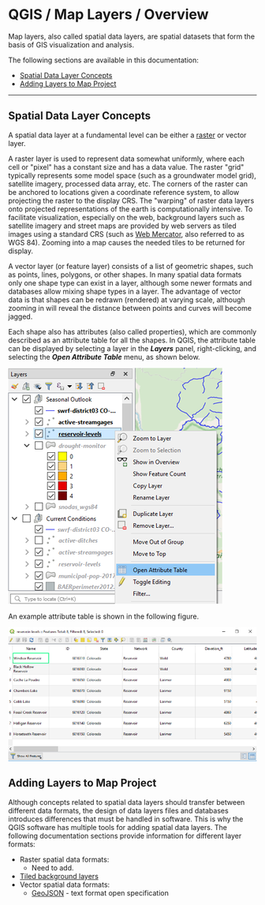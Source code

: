 # QGIS / Map Layers / Overview #

Map layers, also called spatial data layers, are spatial datasets that form the basis of GIS visualization and analysis.

The following sections are available in this documentation:

* [Spatial Data Layer Concepts](#spatial-data-layer-concepts)
* [Adding Layers to Map Project](#adding-layers-to-map-project)

-----------------

## Spatial Data Layer Concepts

A spatial data layer at a fundamental level can be either a [raster](https://en.wikipedia.org/wiki/Raster_graphics) or vector layer.

A raster layer is used to represent data somewhat uniformly, where each cell or "pixel" has a constant size and has a data value.
The raster "grid" typically represents some model space (such as a groundwater model grid), satellite imagery,
processed data array, etc.
The corners of the raster can be anchored to locations given a coordinate reference system, to allow projecting the raster
to the display CRS. The "warping" of raster data layers onto projected representations of the earth is computationally intensive.
To facilitate visualization, especially on the web, background layers such as satellite imagery and street maps are provided
by web servers as tiled images using a standard CRS (such as
[Web Mercator](https://en.wikipedia.org/wiki/Web_Mercator_projection),
also referred to as WGS 84).  Zooming into a map causes the needed tiles to be returned for display.

A vector layer (or feature layer) consists of a list of geometric shapes, such as points, lines, polygons, or other shapes.
In many spatial data formats only one shape type can exist in a layer,
although some newer formats and databases allow mixing shape types in a layer.
The advantage of vector data is that shapes can be redrawn (rendered) at varying scale, although zooming in will
reveal the distance between points and curves will become jagged.

Each shape also has attributes (also called properties), which are commonly described as an attribute table for all the shapes.
In QGIS, the attribute table can be displayed by selecting a layer in the ***Layers*** panel, right-clicking,
and selecting the ***Open Attribute Table*** menu, as shown below.

![Layer open attribute table](overview-images/open-attribute-table.png)

An example attribute table is shown in the following figure.

![Attribute table](overview-images/attribute-table.png)

## Adding Layers to Map Project ##

Although concepts related to spatial data layers should transfer between different data formats,
the design of data layers files and databases introduces differences that must be handled in software.
This is why the QGIS software has multiple tools for adding spatial data layers.
The following documentation sections provide information for different layer formats:

* Raster spatial data formats:
	+ Need to add.
* [Tiled background layers](tiled-layers.md)
* Vector spatial data formats:
	+ [GeoJSON](vector-geojson.md) - text format open specification
